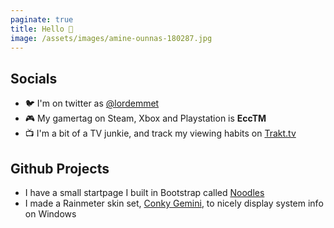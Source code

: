 ```yaml
---
paginate: true
title: Hello 👋
image: /assets/images/amine-ounnas-180287.jpg
---
```


## Socials

- 🐦 I'm on twitter as [@lordemmet](https://twitter.com/Lordemmet)
- 🎮 My gamertag on Steam, Xbox and Playstation is **EccTM**
- 📺 I'm a bit of a TV junkie, and track my viewing habits on [Trakt.tv](https://trakt.tv/users/ecctm)

## Github Projects

- I have a small startpage I built in Bootstrap called [Noodles](https://ecctm.github.io/Noodles/)
- I made a Rainmeter skin set, [Conky Gemini](https://github.com/EccTM/Conky-Gemini), to nicely display system info on Windows
